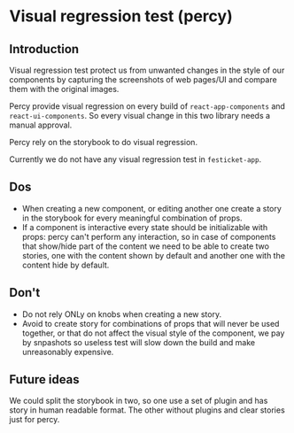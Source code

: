 # Visual regression test (percy)

## Introduction
Visual regression test protect us from unwanted changes in the style of our components by capturing the screenshots of web pages/UI and compare them with the original images.

Percy provide visual regression on every build of `react-app-components` and `react-ui-components`. So every visual change in this two library needs a manual approval.

Percy rely on the storybook to do visual regression.

Currently we do not have any visual regression test in `festicket-app`.

## Dos
- When creating a new component, or editing another one create a story in the storybook for every meaningful combination of props.
- If a component is interactive every state should be initializable with props: percy can't perform any interaction, so in case of components that show/hide part of the content we need to be able to create two stories, one with the content shown by default and another one with the content hide by default.

## Don't
- Do not rely ONLy on knobs when creating a new story.
- Avoid to create story for combinations of props that will never be used together, or that do not affect the visual style of the component, we pay by snpashots so useless test will slow down the build and make unreasonably expensive.


## Future ideas

We could split the storybook in two, so one use a set of plugin and has story in human readable format.
The other without plugins and clear stories just for percy.
